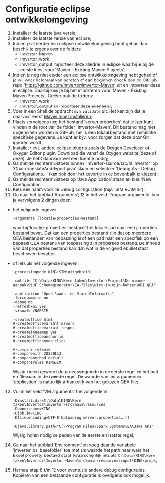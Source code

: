 # Configuratie eclipse ontwikkelomgeving

1. Installeer de laatste java versie;
2. Installeer de laatste versie van eclipse;
3. Indien je al eerder een eclipse ontwikkelomgeving hebt gehad dan beschik je ergens over de folders
   * Imvertor-Maven
   * imvertor_work
   * imvertor_output
   Importeer deze alledrie in eclipse waarbij je bij de eerste kiest voor 'Maven - Existing Maven Projects';
4. Indien je nog niet eerder een eclipse ontwikkelomgeving hebt gehad of je wil weer helemaal van scratch af aan beginnen check dan de GitHub repo 'https://github.com/Imvertor/Imvertor-Maven' uit en importeer deze in eclipse. Daarbij kies je bij het importeren voor 'Maven - Existing Maven Projects'.
   Creëer ook de folders:
   * imvertor_work
   * imvertor_output
   en importeer deze eveneens;
5. Voer in een Shell de opdracht ``mvn validate`` uit. Het kan zijn dat je daarvoor eerst [Maven moet installeren](https://maven.apache.org/install.html);
6. Plaats vervolgens nog het bestand 'server.properties' dat je [hier](https://github.com/VNG-Realisatie/Model-Driven-Design-Documentatie/blob/main/docs/bestanden/server.properties) kunt vinden in de root van de folder 'Imvertor-Maven'. Dit bestand mag niet opgenomen worden in GitHub, het is een lokaal bestand met installatie specifieke gegevens. Je kunt er bijv. voor zorgen dat deze door Git ignored wordt;
7. Installeer evt. andere eclipse plugins zoals de Oxygen Developer of Oxygen Editor plugin. Download die vanaf de Oxygen website (deze of deze). Je hebt daarvoor wel een licentie nodig;
8. Ga met de rechtermuistoets binnen ‘imvertor-source/src/nl.imvertor’ op ‘ChainTranslateAndReport.java’ staan en selecteer ‘Debug As – Debug Configurations…’ (kan ook door het kevertje in de bovenbalk te kiezen);
9. Ga met de rechtermuistoets op ‘Java Application’ staan en kies ‘New Configuration’;
10. Kies een naam voor de Debug configuration (bijv. ‘SIM RUIMTE’);
11. Ga naar het tabblad ‘Arguments’;
12.In het veld ‘Program arguments’ kun je vervolgens 2 dingen doen:
   * het volgende ingeven:
     
     ```-arguments [locatie-properties-bestand]```
     
     waarbij 'locatie-properties-bestand' het lokale pad naar een properties bestand bevat. Dat kan een properties bestand zijn dat op meerdere QEA bestanden van toepassing is of een pad naar een specifiek op een bepaald QEA bestand van toepassing zijn properties bestand.
     De inhoud van dat properties bestand kan dan wat in de volgend ebullet staat beschreven bevatten.
   * of iets als het volgende ingeven:
     ```
     -processingmode KING:SIM:uitgebreid

     -umlfile "C:\Data\KING\Kern-taken\Imvertor\Project\De nieuwe aanpak\StUF Schemagenerator\EA-files\Niet-in-mijn-beheer\ORI.QEA"

     -application "Open Raads- en StatenInformatie"
     -forcecompile no
     -debug no
     -refreshxmi yes
     -visuals VNGRSIM

     -createoffice html
     #-createofficevariant msword
     #-createofficevariant respec
     #-createimagemap yes
     #-createofficeanchor id
     #-createofficemode click

     #-compare release
     #-comparewith 20230113
     #-comparemethod default
     #-comparerules KINGSIM
     ```     

     Wijzig indien gewenst de processingmode in de eerste regel en het pad en filenaam in de tweede regel. De waarde van het argumenten ‘application’ is natuurlijk afhankelijk van het gekozen QEA file;
13.	Vul in het veld ‘VM arguments’ het volgende in:
     ```
     -Dinstall.dir=C:\Data\KING\Kern-taken\Imvertor\Imvertor\src\main\resources
     -Downer.name=KING
     -Djob.id=KING
     -Dfile.encoding=UTF-8[Uploading server.properties…]()

     -Djava.library.path="C:\Program Files\Sparx Systems\EA\Java API" 
     ```     

     Wijzig indien nodig de paden van de eerste en laatste regel;
14.	Ga naar het tabblad ‘Environment’ en voeg daar de variabele ‘imvertor_os_basefolder’ toe met als waarde het path naar waar het Excel property bestand staat (waarschijnlijk iets als ``C:\Data\KING\Kern-taken\Imvertor\Imvertor-Maven\src\main\resources\input\KING\props``;
14.	Herhaal stap 8 t/m 12 voor eventuele andere debug configuraties. Kopiëren van een bestaande configuratie is overigens ook mogelijk.
